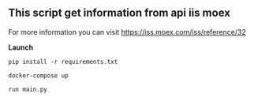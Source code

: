 ## This script get information from api iis moex

For more information you can visit https://iss.moex.com/iss/reference/32

**Launch**

    pip install -r requirements.txt
    
    docker-compose up
    
    run main.py
